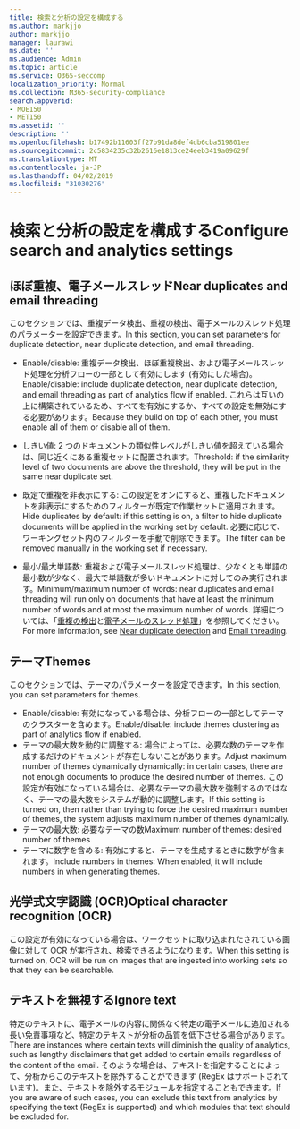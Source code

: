 ```yaml
---
title: 検索と分析の設定を構成する
ms.author: markjjo
author: markjjo
manager: laurawi
ms.date: ''
ms.audience: Admin
ms.topic: article
ms.service: O365-seccomp
localization_priority: Normal
ms.collection: M365-security-compliance
search.appverid:
- MOE150
- MET150
ms.assetid: ''
description: ''
ms.openlocfilehash: b17492b11603ff27b91da8def4db6cba519801ee
ms.sourcegitcommit: 2c5834235c32b2616e1813ce24eeb3419a09629f
ms.translationtype: MT
ms.contentlocale: ja-JP
ms.lasthandoff: 04/02/2019
ms.locfileid: "31030276"
---
```

# <a name="configure-search-and-analytics-settings"></a><span data-ttu-id="5533c-102">検索と分析の設定を構成する</span><span class="sxs-lookup"><span data-stu-id="5533c-102">Configure search and analytics settings</span></span>

## <a name="near-duplicates-and-email-threading"></a><span data-ttu-id="5533c-103">ほぼ重複、電子メールスレッド</span><span class="sxs-lookup"><span data-stu-id="5533c-103">Near duplicates and email threading</span></span>

<span data-ttu-id="5533c-104">このセクションでは、重複データ検出、重複の検出、電子メールのスレッド処理のパラメーターを設定できます。</span><span class="sxs-lookup"><span data-stu-id="5533c-104">In this section, you can set parameters for duplicate detection, near duplicate detection, and email threading.</span></span>

- <span data-ttu-id="5533c-105">Enable/disable: 重複データ検出、ほぼ重複検出、および電子メールスレッド処理を分析フローの一部として有効にします (有効にした場合)。</span><span class="sxs-lookup"><span data-stu-id="5533c-105">Enable/disable: include duplicate detection, near duplicate detection, and email threading as part of analytics flow if enabled.</span></span> <span data-ttu-id="5533c-106">これらは互いの上に構築されているため、すべてを有効にするか、すべての設定を無効にする必要があります。</span><span class="sxs-lookup"><span data-stu-id="5533c-106">Because they build on top of each other, you must enable all of them or disable all of them.</span></span>

- <span data-ttu-id="5533c-107">しきい値: 2 つのドキュメントの類似性レベルがしきい値を超えている場合は、同じ近くにある重複セットに配置されます。</span><span class="sxs-lookup"><span data-stu-id="5533c-107">Threshold: if the similarity level of two documents are above the threshold, they will be put in the same near duplicate set.</span></span>

- <span data-ttu-id="5533c-108">既定で重複を非表示にする: この設定をオンにすると、重複したドキュメントを非表示にするためのフィルターが既定で作業セットに適用されます。</span><span class="sxs-lookup"><span data-stu-id="5533c-108">Hide duplicates by default: if this setting is on, a filter to hide duplicate documents will be applied in the working set by default.</span></span> <span data-ttu-id="5533c-109">必要に応じて、ワーキングセット内のフィルターを手動で削除できます。</span><span class="sxs-lookup"><span data-stu-id="5533c-109">The filter can be removed manually in the working set if necessary.</span></span>

- <span data-ttu-id="5533c-110">最小/最大単語数: 重複および電子メールスレッド処理は、少なくとも単語の最小数が少なく、最大で単語数が多いドキュメントに対してのみ実行されます。</span><span class="sxs-lookup"><span data-stu-id="5533c-110">Minimum/maximum number of words: near duplicates and email threading will run only on documents that have at least the minimum number of words and at most the maximum number of words.</span></span>
<span data-ttu-id="5533c-111">詳細については、「[重複の検出](near-duplicates.md)と[電子メールのスレッド処理](email-threading.md)」を参照してください。</span><span class="sxs-lookup"><span data-stu-id="5533c-111">For more information, see [Near duplicate detection](near-duplicates.md) and [Email threading](email-threading.md).</span></span>

## <a name="themes"></a><span data-ttu-id="5533c-112">テーマ</span><span class="sxs-lookup"><span data-stu-id="5533c-112">Themes</span></span>

<span data-ttu-id="5533c-113">このセクションでは、テーマのパラメーターを設定できます。</span><span class="sxs-lookup"><span data-stu-id="5533c-113">In this section, you can set parameters for themes.</span></span>

- <span data-ttu-id="5533c-114">Enable/disable: 有効になっている場合は、分析フローの一部としてテーマのクラスターを含めます。</span><span class="sxs-lookup"><span data-stu-id="5533c-114">Enable/disable: include themes clustering as part of analytics flow if enabled.</span></span>
- <span data-ttu-id="5533c-115">テーマの最大数を動的に調整する: 場合によっては、必要な数のテーマを作成するだけのドキュメントが存在しないことがあります。</span><span class="sxs-lookup"><span data-stu-id="5533c-115">Adjust maximum number of themes dynamically dynamically: in certain cases, there are not enough documents to produce the desired number of themes.</span></span> <span data-ttu-id="5533c-116">この設定が有効になっている場合は、必要なテーマの最大数を強制するのではなく、テーマの最大数をシステムが動的に調整します。</span><span class="sxs-lookup"><span data-stu-id="5533c-116">If this setting is turned on, then rather than trying to force the desired maximum number of themes, the system adjusts maximum number of themes dynamically.</span></span>
- <span data-ttu-id="5533c-117">テーマの最大数: 必要なテーマの数</span><span class="sxs-lookup"><span data-stu-id="5533c-117">Maximum number of themes: desired number of themes</span></span>
- <span data-ttu-id="5533c-118">テーマに数字を含める: 有効にすると、テーマを生成するときに数字が含まれます。</span><span class="sxs-lookup"><span data-stu-id="5533c-118">Include numbers in themes: When enabled, it will include numbers in when generating themes.</span></span>  

## <a name="optical-character-recognition-ocr"></a><span data-ttu-id="5533c-119">光学式文字認識 (OCR)</span><span class="sxs-lookup"><span data-stu-id="5533c-119">Optical character recognition (OCR)</span></span>

<span data-ttu-id="5533c-120">この設定が有効になっている場合は、ワークセットに取り込まれたされている画像に対して OCR が実行され、検索できるようになります。</span><span class="sxs-lookup"><span data-stu-id="5533c-120">When this setting is turned on, OCR will be run on images that are ingested into working sets so that they can be searchable.</span></span>

## <a name="ignore-text"></a><span data-ttu-id="5533c-121">テキストを無視する</span><span class="sxs-lookup"><span data-stu-id="5533c-121">Ignore text</span></span>

<span data-ttu-id="5533c-122">特定のテキストに、電子メールの内容に関係なく特定の電子メールに追加される長い免責事項など、特定のテキストが分析の品質を低下させる場合があります。</span><span class="sxs-lookup"><span data-stu-id="5533c-122">There are instances where certain texts will diminish the quality of analytics, such as lengthy disclaimers that get added to certain emails regardless of the content of the email.</span></span> <span data-ttu-id="5533c-123">そのような場合は、テキストを指定することによって、分析からこのテキストを除外することができます (RegEx はサポートされています)。また、テキストを除外するモジュールを指定することもできます。</span><span class="sxs-lookup"><span data-stu-id="5533c-123">If you are aware of such cases, you can exclude this text from analytics by specifying the text (RegEx is supported) and which modules that text should be excluded for.</span></span>